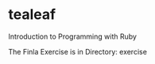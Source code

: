 tealeaf
=======

Introduction to Programming with Ruby

The Finla Exercise is in Directory: exercise
